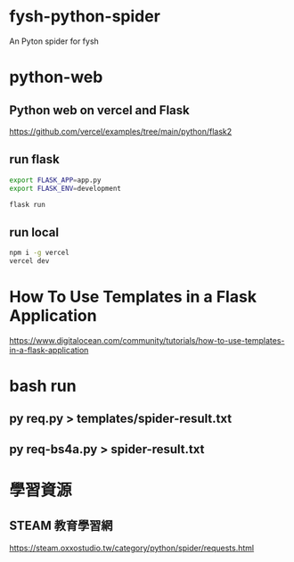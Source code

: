 # fysh-python-spider
An Pyton spider for fysh

# python-web

## Python web on vercel and Flask

<https://github.com/vercel/examples/tree/main/python/flask2>

## run flask
```bash
export FLASK_APP=app.py
export FLASK_ENV=development
```
```bash
flask run
```

## run local

```bash
npm i -g vercel
vercel dev

```

# How To Use Templates in a Flask Application

<https://www.digitalocean.com/community/tutorials/how-to-use-templates-in-a-flask-application>

# bash run
## py req.py > templates/spider-result.txt       
## py req-bs4a.py > spider-result.txt

# 學習資源
## STEAM 教育學習網
<https://steam.oxxostudio.tw/category/python/spider/requests.html>